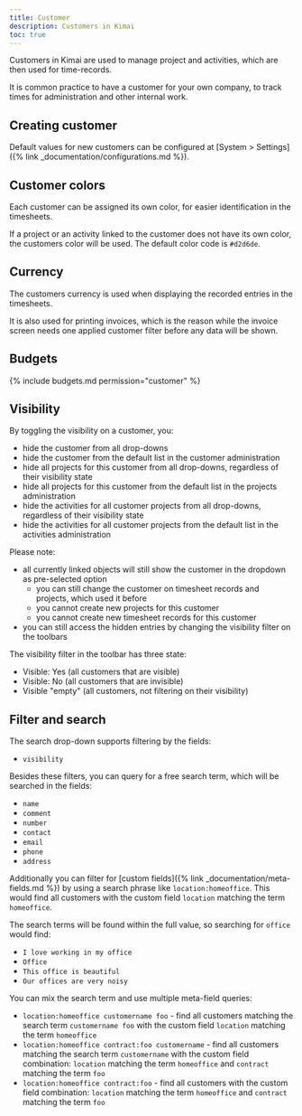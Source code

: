 ```yaml
---
title: Customer
description: Customers in Kimai
toc: true
---
```


Customers in Kimai are used to manage project and activities, which are then used for time-records.

It is common practice to have a customer for your own company, to track times for administration and other internal work.
 
## Creating customer

Default values for new customers can be configured at [System > Settings]({% link _documentation/configurations.md %}). 

## Customer colors

Each customer can be assigned its own color, for easier identification in the timesheets.

If a project or an activity linked to the customer does not have its own color, the customers color will be used.
The default color code is `#d2d6de`.

## Currency

The customers currency is used when displaying the recorded entries in the timesheets.

It is also used for printing invoices, which is the reason while the invoice screen needs one applied customer filter 
before any data will be shown. 

## Budgets

{% include budgets.md permission="customer" %} 

## Visibility

By toggling the visibility on a customer, you:
- hide the customer from all drop-downs
- hide the customer from the default list in the customer administration
- hide all projects for this customer from all drop-downs, regardless of their visibility state
- hide all projects for this customer from the default list in the projects administration
- hide the activities for all customer projects from all drop-downs, regardless of their visibility state
- hide the activities for all customer projects from the default list in the activities administration

Please note:
- all currently linked objects will still show the customer in the dropdown as pre-selected option
  - you can still change the customer on timesheet records and projects, which used it before
  - you cannot create new projects for this customer
  - you cannot create new timesheet records for this customer 
- you can still access the hidden entries by changing the visibility filter on the toolbars

The visibility filter in the toolbar has three state: 
- Visible: Yes (all customers that are visible)
- Visible: No (all customers that are invisible)
- Visible "empty" (all customers, not filtering on their visibility)

## Filter and search 

The search drop-down supports filtering by the fields:
- `visibility`

Besides these filters, you can query for a free search term, which will be searched in the fields:
- `name` 
- `comment`
- `number`
- `contact`
- `email`
- `phone`
- `address`

Additionally you can filter for [custom fields]({% link _documentation/meta-fields.md %}) by using a search phrase like `location:homeoffice`.
This would find all customers with the custom field `location` matching the term `homeoffice`.

The search terms will be found within the full value, so searching for `office` would find:
- `I love working in my office`
- `Office` 
- `This office is beautiful`
- `Our offices are very noisy`

You can mix the search term and use multiple meta-field queries:
- `location:homeoffice customername foo` - find all customers matching the search term `customername foo` with the custom field `location` matching the term `homeoffice` 
- `location:homeoffice contract:foo customername` - find all customers matching the search term `customername` with the custom field combination: `location` matching the term `homeoffice` and `contract` matching the term `foo` 
- `location:homeoffice contract:foo` - find all customers with the custom field combination: `location` matching the term `homeoffice` and `contract` matching the term `foo`
